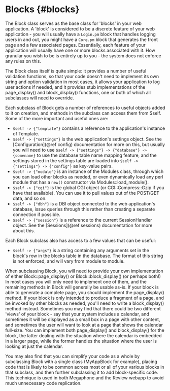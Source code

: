 Blocks                                                                 {#blocks}
======

The Block class serves as the base class for 'blocks' in your web application.
A 'block' is considered to be a discrete feature of your web application - you
will usually have a `Login.pm` block that handles logging users in and out, you
might have a `Core.pm` block that generates the front page and a few associated
pages. Essentially, each feature of your application will usually have one or
more blocks associated with it. How granular you wish to be is entirely up to
you - the system does not enforce any rules on this.

The Block class itself is quite simple: it provides a number of useful validation
functions, so that your code doesn't need to implement its own string and option
validation in most cases, it allows your application to log user actions if
needed, and it provides stub implementations of the page_display() and
block_display() functions, one or both of which all subclasses will need to
override.

Each subclass of Block gets a number of references to useful objects added to
it on creation, and methods in the subclass can access them from $self. Some
of the more important and useful ones are:

* `$self -> {"template"}` contains a reference to the application's instance
of Template.
* `$self -> {"settings"}` is the web application's settings object. See the
[Configuration](@ref config) documentation for more on this, but usually you will
need to use `$self -> {"settings"} -> {"database"} -> {somename}` to use the
database table name mapping feature, and the settings stored in the settings
table are loaded into `$self -> {"settings"} -> {"config"}` as key-value pairs.
* `$self -> {"module"}` is an instance of the Modules class, through which
you can load other blocks as needed, or even dynamically load any perl module
that has a `new()` constructor via Modules::load_module().
* `$self -> {"cgi"}` is the global CGI object (or CGI::Compress::Gzip if you
have that available). You can use it to pull values out of the POST/GET data,
and so on.
* `$self -> {"dbh"}` is a DBI object connected to the web application's
database, issue queries through this rather than creating a separate
connection if possible.
* `$self -> {"session"}` is a reference to the current SessionHandler object. See
the [Sessions](@ref sessions) documentation for more about this.

Each Block subclass also has access to a few values that can be useful:

* `$self -> {"args"}` is a string containing any arguments set in the block's
  row in the blocks table in the database. The format of this string is not
  enforced, and will vary from module to module.

When subclassing Block, you will need to provide your own implementation of
either Block::page_display() or Block::block_display() (or perhaps both!)
In most cases you will only need to implement one of them, and the remaining
methods in Block will generally be usable as-is. If your block is able to
generate a complete page, you should implement the page_display() method. If
your block is only intended to produce a fragment of a page, and be invoked
by other blocks as needed, you'll need to write a block_display() method
instead. Sometimes you may find that there could be two different 'views' of
your block - say that your system includes a calendar, and sometimes it will
be displayed as a small box in a page with other content, and sometimes
the user will want to look at a page that shows the calendar full-size.
You can implement both page_display() and block_display() for the block,
the latter dealing with the situation where the calendar is embedded in a
larger page, while the former handles the situation where the user is
looking at just the calendar.

You may also find that you can simplify your code as a whole by subclassing
Block with a single class (MyAppBlock for example), placing code that is
likely to be common across most or all of your various blocks in that
subclass, and then further subclassing it to add block-specific code. This
technique is used in both Megaphone and the Review webapp to avoid much
unnecessary code replication.
